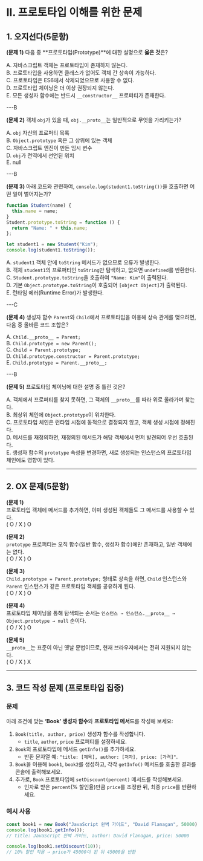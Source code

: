 # II. 프로토타입 이해를 위한 문제

## 1. 오지선다(5문항)

**(문제 1)** 다음 중 **프로토타입(Prototype)**에 대한 설명으로 **옳은 것**은?

A. 자바스크립트 객체는 프로토타입이 존재하지 않는다.  
B. 프로토타입을 사용하면 클래스가 없어도 객체 간 상속이 가능하다.  
C. 프로토타입은 ES6에서 삭제되었으므로 사용할 수 없다.  
D. 프로토타입 체이닝은 더 이상 권장되지 않는다.  
E. 모든 생성자 함수에는 반드시 `__constructor__` 프로퍼티가 존재한다.

---B

**(문제 2)** 객체 `obj`가 있을 때, `obj.__proto__`는 일반적으로 무엇을 가리키는가?

A. `obj` 자신의 프로퍼티 목록  
B. `Object.prototype` 혹은 그 상위에 있는 객체  
C. 자바스크립트 엔진이 만든 임시 변수  
D. `obj`가 전역에서 선언된 위치  
E. null

---B

**(문제 3)** 아래 코드와 관련하여, `console.log(student1.toString())`을 호출하면 어떤 일이 벌어지는가?

```js
function Student(name) {
  this.name = name;
}
Student.prototype.toString = function () {
  return "Name: " + this.name;
};

let student1 = new Student("Kim");
console.log(student1.toString());
```

A. `student1` 객체 안에 `toString` 메서드가 없으므로 오류가 발생한다.  
B. 객체 `student1`의 프로퍼티인 `toString`만 탐색하고, 없으면 `undefined`를 반환한다.  
C. `Student.prototype.toString`을 호출하여 `"Name: Kim"`이 출력된다.  
D. 기본 `Object.prototype.toString`이 호출되어 `[object Object]`가 출력된다.  
E. 런타임 에러(Runtime Error)가 발생한다.

---C

**(문제 4)** 생성자 함수 `Parent`와 `Child`에서 프로토타입을 이용해 상속 관계를 맺으려면, 다음 중 올바른 코드 조합은?

A. `Child.__proto__ = Parent;`  
B. `Child.prototype = new Parent();`  
C. `Child = Parent.prototype;`  
D. `Child.prototype.constructor = Parent.prototype;`  
E. `Child.prototype = Parent.__proto__;`

---B

**(문제 5)** 프로토타입 체이닝에 대한 설명 중 틀린 것은?

A. 객체에서 프로퍼티를 찾지 못하면, 그 객체의 `__proto__`를 따라 위로 올라가며 찾는다.  
B. 최상위 체인에 `Object.prototype`이 위치한다.  
C. 프로토타입 체인은 런타임 시점에 동적으로 결정되지 않고, 객체 생성 시점에 정해진다.  
D. 메서드를 재정의하면, 재정의된 메서드가 해당 객체에서 먼저 발견되어 우선 호출된다.  
E. 생성자 함수의 `prototype` 속성을 변경하면, 새로 생성되는 인스턴스의 프로토타입 체인에도 영향이 있다.

---

## 2. OX 문제(5문항)

**(문제 1)**  
프로토타입 객체에 메서드를 추가하면, 이미 생성된 객체들도 그 메서드를 사용할 수 있다.  
( O / X ) O

**(문제 2)**  
`prototype` 프로퍼티는 오직 함수(일반 함수, 생성자 함수)에만 존재하고, 일반 객체에는 없다.  
( O / X ) O

**(문제 3)**  
`Child.prototype = Parent.prototype;` 형태로 상속을 하면, `Child` 인스턴스와 `Parent` 인스턴스가 같은 프로토타입 객체를 공유하게 된다.  
( O / X ) O

**(문제 4)**  
프로토타입 체이닝을 통해 탐색되는 순서는 `인스턴스 → 인스턴스.__proto__ → Object.prototype → null` 순이다.  
( O / X ) O

**(문제 5)**  
`__proto__`는 표준이 아닌 옛날 문법이므로, 현재 브라우저에서는 전혀 지원되지 않는다.  
( O / X ) X

---

## 3. 코드 작성 문제 (프로토타입 집중)

### 문제

아래 조건에 맞는 **‘Book’ 생성자 함수**와 **프로토타입 메서드**를 작성해 보세요:

1. `Book(title, author, price)` 생성자 함수를 작성합니다.
   - `title`, `author`, `price` 프로퍼티를 설정하세요.
2. `Book`의 프로토타입에 메서드 `getInfo()`를 추가하세요.
   - 반환 문자열 예: `"title: [제목], author: [저자], price: [가격]"`.
3. `Book`을 이용해 `book1`, `book2`를 생성하고, 각각 `getInfo()` 메서드를 호출한 결과를 콘솔에 출력해보세요.
4. 추가로, `Book` 프로토타입에 `setDiscount(percent)` 메서드를 작성해보세요.
   - 인자로 받은 `percent`(% 할인율)만큼 `price`를 조정한 뒤, 최종 `price`를 반환하세요.

### 예시 사용

```js
const book1 = new Book("JavaScript 완벽 가이드", "David Flanagan", 50000);
console.log(book1.getInfo());
// title: JavaScript 완벽 가이드, author: David Flanagan, price: 50000

console.log(book1.setDiscount(10));
// 10% 할인 적용 → price가 45000이 된 뒤 45000을 반환
```
